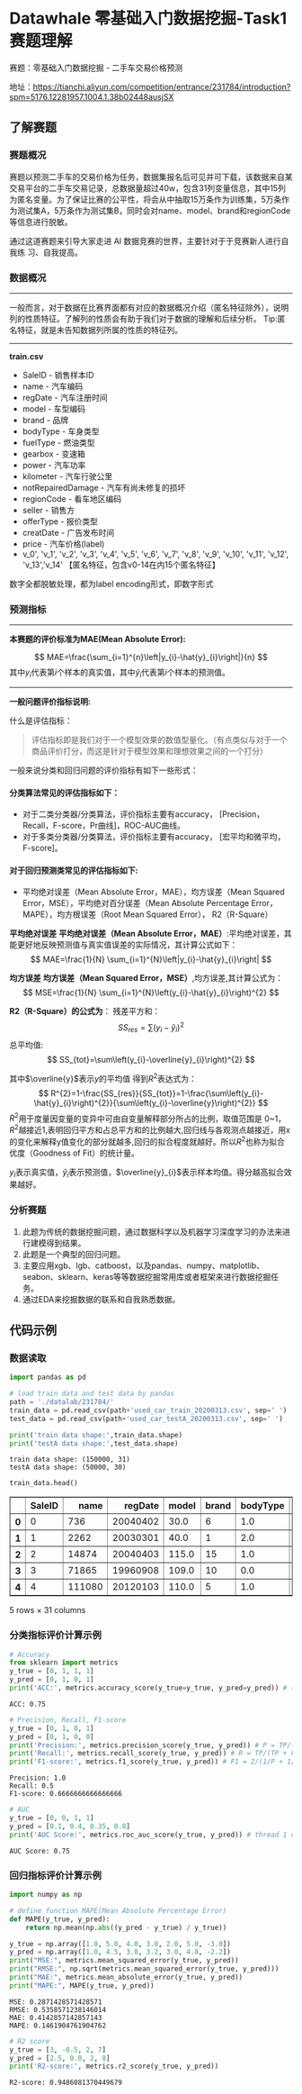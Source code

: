 
# Datawhale 零基础入门数据挖掘-Task1 赛题理解
赛题：零基础入门数据挖掘 - 二手车交易价格预测

地址：https://tianchi.aliyun.com/competition/entrance/231784/introduction?spm=5176.12281957.1004.1.38b02448ausjSX

## 了解赛题
###  赛题概况
赛题以预测二手车的交易价格为任务，数据集报名后可见并可下载，该数据来自某交易平台的二手车交易记录，总数据量超过40w，包含31列变量信息，其中15列为匿名变量。为了保证比赛的公平性，将会从中抽取15万条作为训练集，5万条作为测试集A，5万条作为测试集B，同时会对name、model、brand和regionCode等信息进行脱敏。

通过这道赛题来引导大家走进 AI 数据竞赛的世界，主要针对于于竞赛新人进行自我练
习、自我提高。
 
### 数据概况

---
一般而言，对于数据在比赛界面都有对应的数据概况介绍（匿名特征除外），说明列的性质特征。了解列的性质会有助于我们对于数据的理解和后续分析。
Tip:匿名特征，就是未告知数据列所属的性质的特征列。

---
**train.csv**
* SaleID - 销售样本ID
* name - 汽车编码
* regDate - 汽车注册时间
* model - 车型编码
* brand - 品牌
* bodyType - 车身类型
* fuelType - 燃油类型
* gearbox - 变速箱
* power - 汽车功率
* kilometer - 汽车行驶公里
* notRepairedDamage - 汽车有尚未修复的损坏
* regionCode - 看车地区编码
* seller - 销售方
* offerType - 报价类型
* creatDate - 广告发布时间
* price - 汽车价格(label)
* v_0', 'v_1', 'v_2', 'v_3', 'v_4', 'v_5', 'v_6', 'v_7', 'v_8', 'v_9', 'v_10', 'v_11', 'v_12', 'v_13','v_14' 【匿名特征，包含v0-14在内15个匿名特征】
　
 
数字全都脱敏处理，都为label encoding形式，即数字形式

### 预测指标

---

**本赛题的评价标准为MAE(Mean Absolute Error):**

$$
MAE=\frac{\sum_{i=1}^{n}\left|y_{i}-\hat{y}_{i}\right|}{n}
$$
其中$y_{i}$代表第$i$个样本的真实值，其中$\hat{y}_{i}$代表第$i$个样本的预测值。

---
**一般问题评价指标说明:**

什么是评估指标：

>评估指标即是我们对于一个模型效果的数值型量化。（有点类似与对于一个商品评价打分，而这是针对于模型效果和理想效果之间的一个打分）

一般来说分类和回归问题的评价指标有如下一些形式：

#### 分类算法常见的评估指标如下：
* 对于二类分类器/分类算法，评价指标主要有accuracy， [Precision，Recall，F-score，Pr曲线]，ROC-AUC曲线。
* 对于多类分类器/分类算法，评价指标主要有accuracy， [宏平均和微平均，F-score]。

#### 对于回归预测类常见的评估指标如下:
* 平均绝对误差（Mean Absolute Error，MAE），均方误差（Mean Squared Error，MSE），平均绝对百分误差（Mean Absolute Percentage Error，MAPE），均方根误差（Root Mean Squared Error）， R2（R-Square）

**平均绝对误差**
**平均绝对误差（Mean Absolute Error，MAE）**:平均绝对误差，其能更好地反映预测值与真实值误差的实际情况，其计算公式如下：
$$
MAE=\frac{1}{N} \sum_{i=1}^{N}\left|y_{i}-\hat{y}_{i}\right|
$$

**均方误差**
**均方误差（Mean Squared Error，MSE）**,均方误差,其计算公式为：
$$
MSE=\frac{1}{N} \sum_{i=1}^{N}\left(y_{i}-\hat{y}_{i}\right)^{2}
$$

**R2（R-Square）的公式为**：
残差平方和：
$$
SS_{res}=\sum\left(y_{i}-\hat{y}_{i}\right)^{2}
$$
总平均值:
$$
SS_{tot}=\sum\left(y_{i}-\overline{y}_{i}\right)^{2}
$$

其中$\overline{y}$表示$y$的平均值
得到$R^2$表达式为：
$$
R^{2}=1-\frac{SS_{res}}{SS_{tot}}=1-\frac{\sum\left(y_{i}-\hat{y}_{i}\right)^{2}}{\sum\left(y_{i}-\overline{y}\right)^{2}}
$$
$R^2$用于度量因变量的变异中可由自变量解释部分所占的比例，取值范围是 0~1，$R^2$越接近1,表明回归平方和占总平方和的比例越大,回归线与各观测点越接近，用x的变化来解释y值变化的部分就越多,回归的拟合程度就越好。所以$R^2$也称为拟合优度（Goodness of Fit）的统计量。

$y_{i}$表示真实值，$\hat{y}_{i}$表示预测值，$\overline{y}_{i}$表示样本均值。得分越高拟合效果越好。

### 分析赛题

1. 此题为传统的数据挖掘问题，通过数据科学以及机器学习深度学习的办法来进行建模得到结果。
2. 此题是一个典型的回归问题。
3. 主要应用xgb、lgb、catboost，以及pandas、numpy、matplotlib、seabon、sklearn、keras等等数据挖掘常用库或者框架来进行数据挖掘任务。
4. 通过EDA来挖掘数据的联系和自我熟悉数据。

## 代码示例

### 数据读取


```python
import pandas as pd

# load train data and test data by pandas
path = './datalab/231784/'
train_data = pd.read_csv(path+'used_car_train_20200313.csv', sep=' ')
test_data = pd.read_csv(path+'used_car_testA_20200313.csv', sep=' ')

print('train data shape:',train_data.shape)
print('testA data shape:',test_data.shape)
```

    train data shape: (150000, 31)
    testA data shape: (50000, 30)
    


```python
train_data.head()
```




<div>
<style scoped>
    .dataframe tbody tr th:only-of-type {
        vertical-align: middle;
    }

    .dataframe tbody tr th {
        vertical-align: top;
    }

    .dataframe thead th {
        text-align: right;
    }
</style>
<table border="1" class="dataframe">
  <thead>
    <tr style="text-align: right;">
      <th></th>
      <th>SaleID</th>
      <th>name</th>
      <th>regDate</th>
      <th>model</th>
      <th>brand</th>
      <th>bodyType</th>
      <th>fuelType</th>
      <th>gearbox</th>
      <th>power</th>
      <th>kilometer</th>
      <th>...</th>
      <th>v_5</th>
      <th>v_6</th>
      <th>v_7</th>
      <th>v_8</th>
      <th>v_9</th>
      <th>v_10</th>
      <th>v_11</th>
      <th>v_12</th>
      <th>v_13</th>
      <th>v_14</th>
    </tr>
  </thead>
  <tbody>
    <tr>
      <th>0</th>
      <td>0</td>
      <td>736</td>
      <td>20040402</td>
      <td>30.0</td>
      <td>6</td>
      <td>1.0</td>
      <td>0.0</td>
      <td>0.0</td>
      <td>60</td>
      <td>12.5</td>
      <td>...</td>
      <td>0.235676</td>
      <td>0.101988</td>
      <td>0.129549</td>
      <td>0.022816</td>
      <td>0.097462</td>
      <td>-2.881803</td>
      <td>2.804097</td>
      <td>-2.420821</td>
      <td>0.795292</td>
      <td>0.914762</td>
    </tr>
    <tr>
      <th>1</th>
      <td>1</td>
      <td>2262</td>
      <td>20030301</td>
      <td>40.0</td>
      <td>1</td>
      <td>2.0</td>
      <td>0.0</td>
      <td>0.0</td>
      <td>0</td>
      <td>15.0</td>
      <td>...</td>
      <td>0.264777</td>
      <td>0.121004</td>
      <td>0.135731</td>
      <td>0.026597</td>
      <td>0.020582</td>
      <td>-4.900482</td>
      <td>2.096338</td>
      <td>-1.030483</td>
      <td>-1.722674</td>
      <td>0.245522</td>
    </tr>
    <tr>
      <th>2</th>
      <td>2</td>
      <td>14874</td>
      <td>20040403</td>
      <td>115.0</td>
      <td>15</td>
      <td>1.0</td>
      <td>0.0</td>
      <td>0.0</td>
      <td>163</td>
      <td>12.5</td>
      <td>...</td>
      <td>0.251410</td>
      <td>0.114912</td>
      <td>0.165147</td>
      <td>0.062173</td>
      <td>0.027075</td>
      <td>-4.846749</td>
      <td>1.803559</td>
      <td>1.565330</td>
      <td>-0.832687</td>
      <td>-0.229963</td>
    </tr>
    <tr>
      <th>3</th>
      <td>3</td>
      <td>71865</td>
      <td>19960908</td>
      <td>109.0</td>
      <td>10</td>
      <td>0.0</td>
      <td>0.0</td>
      <td>1.0</td>
      <td>193</td>
      <td>15.0</td>
      <td>...</td>
      <td>0.274293</td>
      <td>0.110300</td>
      <td>0.121964</td>
      <td>0.033395</td>
      <td>0.000000</td>
      <td>-4.509599</td>
      <td>1.285940</td>
      <td>-0.501868</td>
      <td>-2.438353</td>
      <td>-0.478699</td>
    </tr>
    <tr>
      <th>4</th>
      <td>4</td>
      <td>111080</td>
      <td>20120103</td>
      <td>110.0</td>
      <td>5</td>
      <td>1.0</td>
      <td>0.0</td>
      <td>0.0</td>
      <td>68</td>
      <td>5.0</td>
      <td>...</td>
      <td>0.228036</td>
      <td>0.073205</td>
      <td>0.091880</td>
      <td>0.078819</td>
      <td>0.121534</td>
      <td>-1.896240</td>
      <td>0.910783</td>
      <td>0.931110</td>
      <td>2.834518</td>
      <td>1.923482</td>
    </tr>
  </tbody>
</table>
<p>5 rows × 31 columns</p>
</div>



### 分类指标评价计算示例


```python
# Accuracy
from sklearn import metrics 
y_true = [0, 1, 1, 1]
y_pred = [0, 1, 0, 1]
print('ACC:', metrics.accuracy_score(y_true=y_true, y_pred=y_pred)) # (TP + TN) / total_number = (2 + 1)/4 = 3/4
```

    ACC: 0.75
    


```python
# Precision, Recall, F1-score
y_true = [0, 1, 0, 1]
y_pred = [0, 1, 0, 0]
print('Precision:', metrics.precision_score(y_true, y_pred)) # P = TP/(TP + FP) = 1/(1 + 0) = 1
print('Recall:', metrics.recall_score(y_true, y_pred)) # R = TP/(TP + FN) =  1/(1 + 1) = 1/2
print('F1-score:', metrics.f1_score(y_true, y_pred)) # F1 = 2/(1/P + 1/R) = 2/3
```

    Precision: 1.0
    Recall: 0.5
    F1-score: 0.6666666666666666
    


```python
# AUC
y_true = [0, 0, 1, 1]
y_pred = [0.1, 0.4, 0.35, 0.8]
print('AUC Score:', metrics.roc_auc_score(y_true, y_pred)) # thread 1 downto 0: (1/2) * (1/2) + 1 * (1/2) = 3/4  
```

    AUC Score: 0.75
    

### 回归指标评价计算示例


```python
import numpy as np

# define function MAPE(Mean Absolute Percentage Error)
def MAPE(y_true, y_pred):
    return np.mean(np.abs((y_pred - y_true) / y_true))

y_true = np.array([1.0, 5.0, 4.0, 3.0, 2.0, 5.0, -3.0])
y_pred = np.array([1.0, 4.5, 3.8, 3.2, 3.0, 4.8, -2.2])
print("MSE:", metrics.mean_squared_error(y_true, y_pred)) 
print("RMSE:", np.sqrt(metrics.mean_squared_error(y_true, y_pred)))
print("MAE:", metrics.mean_absolute_error(y_true, y_pred))
print("MAPE:", MAPE(y_true, y_pred))
```

    MSE: 0.2871428571428571
    RMSE: 0.5358571238146014
    MAE: 0.4142857142857143
    MAPE: 0.1461904761904762
    


```python
# R2 score
y_true = [3, -0.5, 2, 7]
y_pred = [2.5, 0.0, 2, 8]
print('R2-score:', metrics.r2_score(y_true, y_pred))
```

    R2-score: 0.9486081370449679
    
